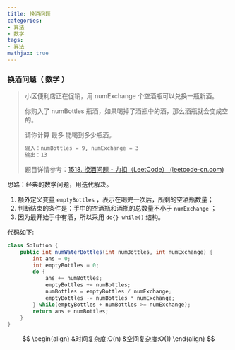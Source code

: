 ```yaml
---
title: 换酒问题
categories:
- 算法
- 数学
tags:
- 算法
mathjax: true
---
```


### 换酒问题（ 数学 ）

<!--more-->

> 小区便利店正在促销，用 numExchange 个空酒瓶可以兑换一瓶新酒。
>
> 你购入了 numBottles 瓶酒，如果喝掉了酒瓶中的酒，那么酒瓶就会变成空的。
>
> 请你计算 最多 能喝到多少瓶酒。
>
> ```html
> 输入：numBottles = 9, numExchange = 3
> 输出：13
> ```
>
> 题目详情参考：[1518. 换酒问题 - 力扣（LeetCode） (leetcode-cn.com)](https://leetcode-cn.com/problems/water-bottles/)

思路：经典的数学问题，用迭代解决。

1. 额外定义变量 `emptyBottles` ，表示在喝完一次后，所剩的空酒瓶数量；
2. 判断结束的条件是：手中的空酒瓶和酒瓶的总数量不小于 `numExchange` ；
3. 因为最开始手中有酒，所以采用 `do{} while()` 结构。

代码如下:

```java
class Solution {
    public int numWaterBottles(int numBottles, int numExchange) {
        int ans = 0;
        int emptyBottles = 0;
        do {
            ans += numBottles;
            emptyBottles += numBottles;
            numBottles = emptyBottles / numExchange;
            emptyBottles -= numBottles * numExchange;
        } while(emptyBottles + numBottles >= numExchange);
        return ans + numBottles;
    }
}
```

$$
\begin{align}
&时间复杂度:O(n)
&空间复杂度:O(1)
\end{align}
$$

